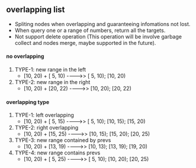 ## overlapping list  

- Spliting nodes when overlapping and guaranteeing infomations not lost.
- When query one or a range of numbers, return all the targets.
- Not support delete operation (This operation will be involve garbage collect and nodes merge, maybe supported in the future).

#### no overlapping

1. TYPE-1: new range in the left
   - [10, 20) + [ 5, 10)  ---->> [ 5, 10); [10, 20)
2. TYPE-2: new range in the right
   - [10, 20) + [20, 22)  ---->> [10, 20); [20, 22)

#### overlapping type
1. TYPE-1: left overlapping
   - [10, 20) + [ 5, 15)  ---->> [ 5, 10); [10, 15); [15, 20)
2. TYPE-2: right overlapping
   - [10, 20) + [15, 25)  ---->> [10, 15); [15, 20); [20, 25)
3. TYPE-3: new range contained by prevs
   - [10, 20) + [13, 19)  ---->> [10, 13); [13, 19); [19, 20)
4. TYPE-4: new range contains prevs
   - [10, 20) + [ 5, 25)  ---->> [ 5, 10); [10, 20); [20, 25)
